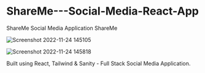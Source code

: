 # ShareMe---Social-Media-React-App
ShareMe Social Media Application
ShareMe


![Screenshot 2022-11-24 145105](https://user-images.githubusercontent.com/53363314/203789013-4efacf9f-8d36-40fc-bd98-2a5672002bef.png)

![Screenshot 2022-11-24 145818](https://user-images.githubusercontent.com/53363314/203789153-a6b0432c-60df-4887-893b-66fa9dadef9c.png)

Built using React, Tailwind & Sanity - Full Stack Social Media Application.
